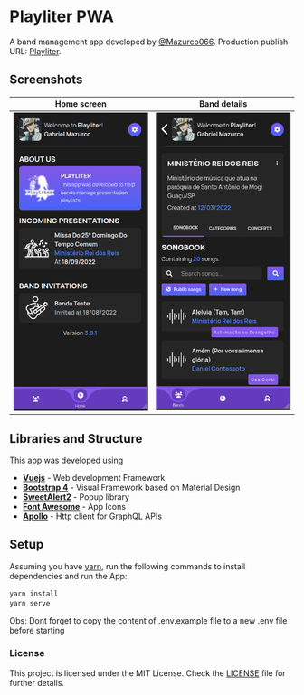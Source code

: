 # Playliter PWA

A band management app developed by [@Mazurco066](https://github.com/Mazurco066).
Production publish URL: [Playliter](https://playliter.vercel.app/).

## Screenshots

| Home screen                          | Band details                            |
| ------------------------------------ | --------------------------------------- |
| ![home](./screenshots/home.png)      | ![band](./screenshots/band.png)         |

## Libraries and Structure

This app was developed using

* **[Vuejs](https://vuejs.org/)** - Web development Framework
* **[Bootstrap 4](https://getbootstrap.com/)** - Visual Framework based on Material Design
* **[SweetAlert2](https://sweetalert2.github.io/)** - Popup library
* **[Font Awesome](https://fontawesome.com/)** - App Icons
* **[Apollo](https://www.apollographql.com/)** - Http client for GraphQL APIs

## Setup

Assuming you have [yarn](https://yarnpkg.com/), run the following commands to install dependencies and run the App:

```sh
yarn install
yarn serve
```

Obs: Dont forget to copy the content of .env.example file to a new .env file before starting

### License

This project is licensed under the MIT License. Check the [LICENSE](LICENSE) file for further details.